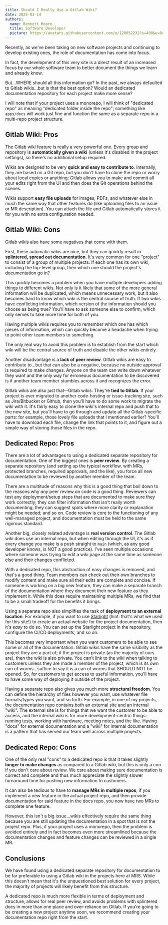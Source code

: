 ```yaml
---
title: Should I Really Use a Gitlab Wiki?
date: 2025-03-14
authors:
  name: Bennett Moore
  title: Software Developer
  picture: https://avatars.githubusercontent.com/u/120052232?s=400&u=0c610467b3f8295f904f0c81c97214217def6020&v=4
---
```


Recently, as we've been taking on new software projects and continuing to develop existing ones, the role of documentation has come into focus.

In fact, the development of this very site is a direct result of an increased focus by our whole software team to better document the things we learn and already know.

But...WHERE should all this information go? In the past, we always defaulted to Gitlab wikis...but is that the best option? Would an dedicated documentation repository for each project make more sense?

I will note that if your project uses a monorepo, I will think of "dedicated repo" as meaning "dedicated folder inside the repo"; something like `apps/docs` will work just fine and function the same as a separate repo in a multi-repo project structure.

## Gitlab Wiki: Pros

The Gitlab wiki feature is really a very powerful one. Every group and repository is **automatically given a wiki** (unless it's disabled in the project settings), so there's no additional setup required.

Wikis are designed to be very **quick and easy to contribute to**. Internally, they are based on a Git repo, but you don't have to clone the repo or worry about local copies or anything; Gitlab allows you to make and commit all your edits right from the UI and then does the Git operations behind the scenes.

Wikis support **easy file uploads** for images, PDFs, and whatever else in much the same way that other features do (like uploading files to an issue or MR description). You can attach the file and Gitlab automatically stores it for you with no extra configuration needed.

## Gitlab Wiki: Cons

Gitlab wikis also have some negatives that come with them.

First, these automatic wikis are nice, but they can quickly result in **splintered, spread out documentation**. It's very common for one "project" to consist of a group of multiple projects. If each one has its own wiki, including the top-level group, then which one should the project's documentation go in?

This quickly becomes a problem when you have multiple developers adding things to different wikis. Not only is it likely that some of the more general information will be duplicated, which means unnecessary work, but it also becomes hard to know which wiki is the central source of truth. If two wikis have conflicting information, which version of the information should you choose as being true? You'll have to ask someone else to confirm, which only serves to take more time for both of you.

Having multiple wikis requires you to remember which one has which pieces of information, which can quickly become a headache when trying to point other team members to something.

The only real way to avoid this problem is to establish from the start which wiki will be the central source of truth and disable the other wikis entirely.

Another disadvantage is a **lack of peer review**. Gitlab wikis are easy to contribute to...but that can also be a negative, because no outside approval is required to make changes. Anyone on the team can write down whatever they want and the only way for erroneous documentation to be discovered is if another team member stumbles across it and recognizes the error.

Gitlab wikis are also just that--Gitlab wikis. They're **tied to Gitlab**. If your project is ever migrated to another code-hosting or issue-tracking site, such as Jira/Bitbucket or Github, then you'll have to do some work to migrate the wiki with it. It's fairly easy to clone the wiki's internal repo and push that to the new site, but you'll have to go through and update all the Gitlab-specific parts: for example, those lovely file uploads that I mentioned earlier? You'll have to download each file, change the link that points to it, and figure out a simple way of storing those files in the repo.

## Dedicated Repo: Pros

There are a lot of advantages to using a dedicated separate repository for documentation. One of the biggest ones is **peer review**. By creating a separate repository (and setting up the typical workflow, with MRs, protected branches, required approvals, and the like), you force all new documentation to be reviewed by another member of the team.

There are a multitude of reasons why this is a good thing that boil down to the reasons why _any_ peer review on code is a good thing. Reviewers can test any deployment/setup steps that are documented to make sure they work correctly; they can filter information that isn't really worth documenting; they can suggest spots where more clarity or explanation might be needed; and so on. Code review is core to the functioning of any well-managed project, and documentation must be held to the same rigorous standard.

Another big, closely related advantage is **real version control**. The Gitlab wiki does use an internal repo, but when editing through the UI, it's as if every change you make is a push straight to `main` (which, as any good developer knows, is NOT a good practice). I've seen multiple occasions where someone was trying to edit a wiki page at the same time as someone else and their changes conflicted.

With a dedicated repo, this abstraction of easy changes is removed, and that's a good thing. Team members can check out their own branches to modify content and make sure all their edits are complete and concise. If someone is working on a big new feature, they can make a separate branch of the documentation where they document their new feature as they implement it. While this does require maintaining multiple MRs, we find that to be a small tradeoff for the benefits it brings.

Using a separate repo also simplifies the task of **deployment to an external location**. For example, if you want to use [Starlight](https://starlight.astro.build/) (hint: that's what we used for this site!) to create an actual website for the project documentation, then it's _easy_ to do so. You can set up the Starlight project in the repository, configure the CI/CD deployments, and so on.

This becomes very important when you want customers to be able to see some or all of the documentation. Gitlab wikis have the same visibility as the project they are a part of; if the project is private (as the majority of ours are), then the wiki is also private. You can't link to the wiki when talking to customers unless they are made a member of the project, which is its own can of worms...suffice to say it is a can of worms that SHOULD NOT be opened. So, for customers to get access to useful information, you'll have to have some way of deploying it outside of the project.

Having a separate repo also gives you much more **structural freedom**. You can define the hierarchy of files however you want, use whatever file formats/types you want, and so forth. For example, in one of my projects, the documentation repo contains both an external site and an internal "wiki". The external site is for things that we want the customer to be able to access, and the internal wiki is for more development-centric things: running tests, working with hardware, meeting notes, and the like. Having "docs" for external documentation and a "wiki" for internal documentation is a pattern that has served our team well across multiple projects.

## Dedicated Repo: Cons

One of the only real "cons" to a dedicated repo is that it takes slightly **longer to make changes** as compared to a Gitlab wiki, but this is only a con if you don't care about review. We care about making sure documentation is correct and complete and thus much appreciate the slightly slower turnaround time for pushing new information to customers.

It can also be tedious to have to **manage MRs in multiple repos**; if you implement a new feature in the actual project repo, and then provide documentation for said feature in the docs repo, you now have two MRs to complete one feature.

However, this isn't a big issue...wikis effectively require the same thing because you are still updating the documentation in a spot that is not the project repo. Plus, if your project uses a monorepo, then the problem is avoided entirely and in fact becomes even more streamlined because the documentation changes and feature changes can be reviewed in a single MR.

## Conclusions

We have found using a dedicated separate repository for documentation to be far preferable to using a Gitlab wiki in the projects here at MRS. While this doesn't mean that it's the unquestioned best solution for every project, the majority of projects will likely benefit from this structure.

A dedicated repo is much more flexible in terms of deployment and structure, allows for real peer review, and avoids problems with splintered docs in more than one place and over-reliance on Gitlab. If you're going to be creating a new project anytime soon, we recommend creating your documentation repo right from the start.
